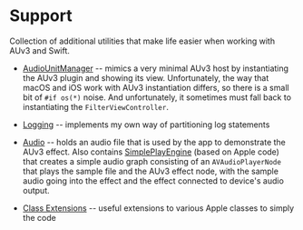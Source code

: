 # Support

Collection of additional utilities that make life easier when working with AUv3 and Swift.

- [AudioUnitManager](AudioUnitManager.swift) -- mimics a very minimal AUv3 host by instantiating the AUv3 plugin
  and showing its view. Unfortunately, the way that macOS and iOS work with AUv3 instantiation differs, so there
  is a small bit of `#if os(*)` noise. And unfortunately, it sometimes must fall back to instantiating the
  `FilterViewController`.

- [Logging](Logging.swift) -- implements my own way of partitioning log statements

- [Audio](Audio) -- holds an audio file that is used by the app to demonstrate the AUv3 effect. Also contains
  [SimplePlayEngine](Audio/SimplePlayEngine.swift) (based on Apple code) that creates a simple audio graph
  consisting of an `AVAudioPlayerNode` that plays the sample file and the AUv3 effect node, with the sample
  audio going into the effect and the effect connected to device's audio output.

- [Class Extensions](Class%20Extensions) -- useful extensions to various Apple classes to simply the code
